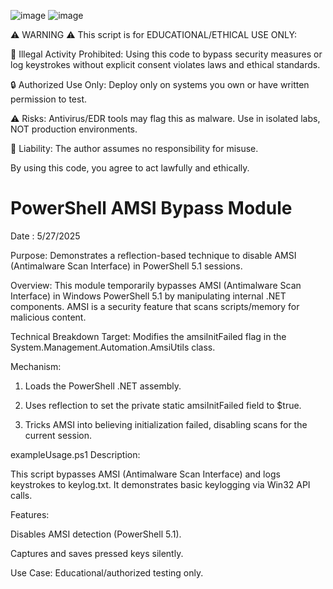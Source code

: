 ![image](https://github.com/user-attachments/assets/94c32cf6-7c1e-448e-a61c-a7544bb0f159)
![image](https://github.com/user-attachments/assets/0a2e9604-e8c3-4719-8d23-25d74d232d8e)


⚠️ WARNING ⚠️
This script is for EDUCATIONAL/ETHICAL USE ONLY:

🚫 Illegal Activity Prohibited: Using this code to bypass security measures or log keystrokes without explicit consent violates laws and ethical standards.

🔒 Authorized Use Only: Deploy only on systems you own or have written permission to test.

⚠️ Risks: Antivirus/EDR tools may flag this as malware. Use in isolated labs, NOT production environments.

🛑 Liability: The author assumes no responsibility for misuse.

By using this code, you agree to act lawfully and ethically.




<h1>PowerShell AMSI Bypass Module</h1>

Date : 5/27/2025

Purpose: Demonstrates a reflection-based technique to disable AMSI (Antimalware Scan Interface) in PowerShell 5.1 sessions.

Overview:
This module temporarily bypasses AMSI (Antimalware Scan Interface) in Windows PowerShell 5.1 by 
manipulating internal .NET components. AMSI is a security feature that scans scripts/memory for malicious content.


Technical Breakdown
Target: Modifies the amsiInitFailed flag in the System.Management.Automation.AmsiUtils class.

Mechanism:

1. Loads the PowerShell .NET assembly.

2. Uses reflection to set the private static amsiInitFailed field to $true.

3. Tricks AMSI into believing initialization failed, disabling scans for the current session.


exampleUsage.ps1 Description:

This script bypasses AMSI (Antimalware Scan Interface) and logs keystrokes to keylog.txt. It demonstrates basic keylogging via Win32 API calls.

Features:

Disables AMSI detection (PowerShell 5.1).

Captures and saves pressed keys silently.

Use Case: Educational/authorized testing only.
